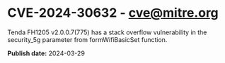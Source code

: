 # CVE-2024-30632 - cve@mitre.org

Tenda FH1205 v2.0.0.7(775) has a stack overflow vulnerability in the security_5g parameter from formWifiBasicSet function.

**Publish date:** 2024-03-29

